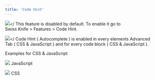 ```yaml
---
title: 'Code Hint'
---
```



![](../../img/code-hint/CodeHit.gif)</
This feature is disabled by default. To enable it go to   
Swiss Knife &gt; Features &gt; Code Hint.


![](../../img/code-hint/swiss-knife-autocomplete-2.png)</
Code Hint ( Autocomplete ) is enabled in every elements Advanced Tab ( CSS &amp; JavaScript ) and for every code block ( CSS &amp; JavaScript ).

Examples for CSS &amp; JavaScript


![](../../img/code-hint/js.png)
JavaScript

![](../../img/code-hint/css.png)
CSS
